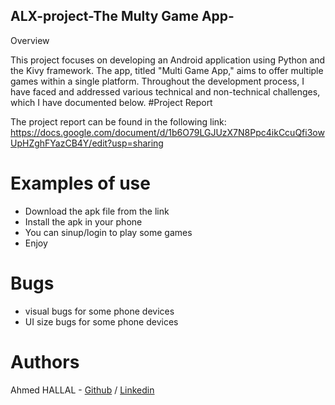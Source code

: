 ## ALX-project-The Multy Game App-
Overview

  This project focuses on developing an Android application using Python and the Kivy framework. The app, titled "Multi Game App," aims to offer multiple games within a single platform. Throughout the development process, I have faced and addressed various technical and non-technical challenges, which I have documented below.
#Project Report

The project report can be found in the following link:
    https://docs.google.com/document/d/1b6O79LGJUzX7N8Ppc4ikCcuQfi3owUpHZghFYazCB4Y/edit?usp=sharing
# Examples of use

  - Download the apk file from the link
  - Install the apk in your phone
  - You can sinup/login to play some games
  - Enjoy

# Bugs

  - visual bugs for some phone devices
  - UI size bugs for some phone devices

# Authors

Ahmed HALLAL - [Github](https://github.com/TheAhall) / [Linkedin](www.linkedin.com/in/theahall)

